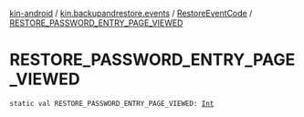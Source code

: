 [kin-android](../../index.md) / [kin.backupandrestore.events](../index.md) / [RestoreEventCode](index.md) / [RESTORE_PASSWORD_ENTRY_PAGE_VIEWED](./-r-e-s-t-o-r-e_-p-a-s-s-w-o-r-d_-e-n-t-r-y_-p-a-g-e_-v-i-e-w-e-d.md)

# RESTORE_PASSWORD_ENTRY_PAGE_VIEWED

`static val RESTORE_PASSWORD_ENTRY_PAGE_VIEWED: `[`Int`](https://kotlinlang.org/api/latest/jvm/stdlib/kotlin/-int/index.html)